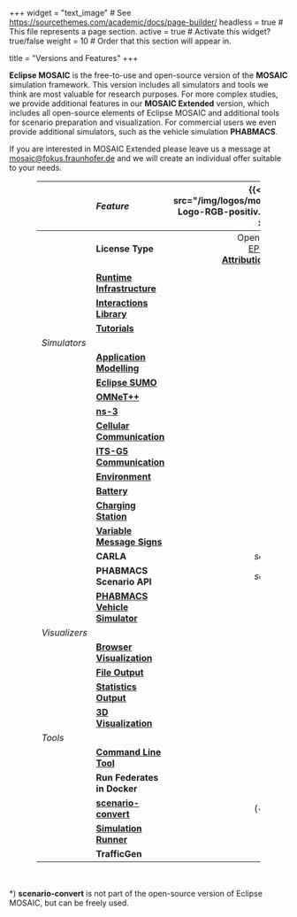 +++
widget = "text_image"  # See https://sourcethemes.com/academic/docs/page-builder/
headless = true  # This file represents a page section.
active = true  # Activate this widget? true/false
weight = 10  # Order that this section will appear in.

title = "Versions and Features"
+++

<style>
table {
    width: 80%;
    margin: 1rem auto 3rem auto;
}
@media screen and (max-width: 576px) {
  table {
    width: 100%;
    margin: 0;
  }
}
table th:first-of-type {
    width: 10%;
}
table th:nth-of-type(2) {
    width: 33%;
}
table th:nth-of-type(3) {
    width: 30%;
    text-align: center;
}
table th:nth-of-type(4) {
    width: 30%;
    text-align: center;
}
</style>

**Eclipse MOSAIC** is the free-to-use and open-source version of the **MOSAIC** simulation framework. This version
includes all simulators and tools we think are most valuable for research purposes. For more complex studies, we provide additional
features in our **MOSAIC Extended** version, which includes all open-source elements of Eclipse MOSAIC and additional tools for scenario
preparation and visualization. For commercial users we even provide additional simulators, such as the vehicle simulation **PHABMACS**.

If you are interested in MOSAIC Extended please leave us a message at mosaic@fokus.fraunhofer.de and we will
create an individual offer suitable to your needs.


|               | *Feature*                                                                     |              {{< img src="/img/logos/mosaic/EclipseMOSAIC-Logo-RGB-positiv.svg" width="220px" >}}               | {{< img src="/img/logos/mosaic/MOSAICExtended-Logo-RGB-positiv.svg" width="220px" >}} |
|:--------------|:------------------------------------------------------------------------------|:---------------------------------------------------------------------------------------------------------------:|:-----------:|
|               | **License Type**                                                              | Open Source <br> [EPL 2.0](https://www.eclipse.org/legal/epl-2.0/)<br>[**Attribution required**](/publications) | Commercial |
|               |                                                                               |                                                                                                                 |             ||| 
|               | **[Runtime Infrastructure](/docs/extending_mosaic)**                          |                                                      **✓**                                                      |    **✓**    |
|               | **[Interactions Library](/docs/extending_mosaic/interactions)**               |                                                      **✓**                                                      |    **✓**    |
|               | **[Tutorials](/tutorials/)**                                                  |                                                      **✓**                                                      |    **✓**    |
| *Simulators*  |                                                                               |                                                                                                                 |             || 
|               | **[Application Modelling](/docs/simulators/application_simulator)**           |                                                      **✓**                                                      |    **✓**    |
|               | **[Eclipse SUMO](/docs/simulators/traffic_simulator_sumo)**                   |                                                      **✓**                                                      |    **✓**    |
|               | **[OMNeT++](/docs/simulators/network_simulator_omnetpp)**                     |                                                      **✓**                                                      |    **✓**    |
|               | **[ns-3](/docs/simulators/network_simulator_ns3)**                            |                                                      **✓**                                                      |    **✓**    |
|               | **[Cellular Communication](/docs/simulators/network_simulator_cell)**         |                                                      **✓**                                                      |    **✓**    | 
|               | **[ITS-G5 Communication](/docs/simulators/network_simulator_sns)**            |                                                      **✓**                                                      |    **✓**    |
|               | **[Environment](/docs/simulators/environment_simulator)**                     |                                                      **✓**                                                      |    **✓**    |
|               | **[Battery](/docs/simulators/emobility_simulator_battery)**                   |                                                        -                                                        |    **✓**    |
|               | **[Charging Station](/docs/simulators/emobility_simulator_charging)**         |                                                        -                                                        |    **✓**    |
|               | **[Variable Message Signs](/docs/simulators/vms_simulator)**                  |                                                        -                                                        |    **✓**    |
|               | **CARLA**                                                                     |                                                     _soon_                                                      |   _soon_    |
|               | **PHABMACS Scenario API**                                                     |                                                     _soon_                                                      |    **✓**    |
|               | **[PHABMACS Vehicle Simulator](/docs/simulators/traffic_simulator_phabmacs)** |                                                        -                                                        |    **✓**    |
| *Visualizers* |                                                                               |                                                                                                                 |             || 
|               | **[Browser Visualization](/docs/visualization)**                              |                                                      **✓**                                                      |    **✓**    |
|               | **[File Output](/docs/visualization/filevis)**                                |                                                      **✓**                                                      |    **✓**    |
|               | **[Statistics Output](/docs/visualization/statistics)**                       |                                                        -                                                        |    **✓**    |
|               | **[3D Visualization](docs/visualization/3d-vis)**                             |                                                        -                                                        |    **✓**    |
| *Tools*       |                                                                               |                                                                                                                 |             ||| 
|               | **[Command Line Tool](/docs/getting_started/run_mosaic)**                     |                                                      **✓**                                                      |    **✓**    |
|               | **Run Federates in Docker**                                                   |                                                      **✓**                                                      |    **✓**    |
|               | **[scenario-convert](/docs/scenarios/scenario_convert)**                      |                                                      (✓)*                                                     |    **✓**    |
|               | **[Simulation Runner](docs/scenarios/run_simulation_series)**                 |                                                        -                                                        |    **✓**    |
|               | **TrafficGen**                                                                |                                                        -                                                        |    **✓**    |

*) **scenario-convert** is not part of the open-source version of Eclipse MOSAIC, but can be freely used.